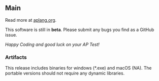 ## Main
Read more at [aplang.org](https://aplang.org).

This software is still in **beta**. Please submit any bugs you find as a GitHub issue.

*Happy Coding and good luck on your AP Test!*

### Artifacts
This release includes binaries for windows (\*.exe) and macOS (NA). The portable versions should not require any dynamic libraries.
